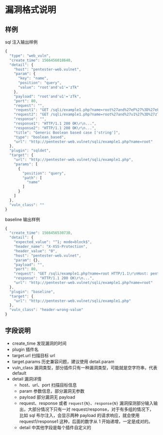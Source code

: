 # 漏洞格式说明

## 样例

sql 注入输出样例

```javascript
{
  "type": "web_vuln",
  "create_time": 1566456018640,
  "detail": {
    "host": "pentester-web.vulnet",
    "param": {
      "key": "name",
      "position": "query",
      "value": "root'and'u1'='zTk"
    },
    "payload": "root'and'u1'='zTk",
    "port": 80,
    "request": "",
    "request1": "GET /sqli/example1.php?name=root%27and%27eF%27%3D%27eF HTTP/1.1\r\nHost: pentester-web.vulnet\r\nUser-Agent: Mozilla/5.0 (Macintosh; Intel Mac OS X 10_14_4) AppleWebKit/537.36 (KHTML, like Gecko) Chrome/74.0.3729.169\r\nCookie: key=value\r\nAccept-Encoding: gzip\r\n\r\n",
    "request2": "GET /sqli/example1.php?name=root%27and%27u1%27%3D%27zTk HTTP/1.1\r\nHost: pentester-web.vulnet\r\nUser-Agent: Mozilla/5.0 (Macintosh; Intel Mac OS X 10_14_4) AppleWebKit/537.36 (KHTML, like Gecko) Chrome/74.0.3729.169\r\nCookie: key=value\r\nAccept-Encoding: gzip\r\n\r\n",
    "response": "",
    "response1": "HTTP/1.1 200 OK\r\n...",
    "response2": "HTTP/1.1 200 OK\r\n...",
    "title": "Generic Boolean based case ['string']",
    "type": "boolean_based",
    "url": "http://pentester-web.vulnet/sqli/example1.php?name=root"
  },
  "plugin": "sqldet",
  "target": {
    "url": "http://pentester-web.vulnet/sqli/example1.php",
    "params": [
      {
        "position": "query",
        "path": [
          "name"
        ]
      }
    ]
  },
  "vuln_class": ""
}

```

baseline 输出样例

```javascript
{
  "create_time": 1566456530730,
  "detail": {
    "expected_value": "^1; mode=block$",
    "header_name": "X-XSS-Protection",
    "header_value": "0",
    "host": "pentester-web.vulnet",
    "param": {},
    "payload": "",
    "port": 80,
    "request": "GET /sqli/example1.php?name=root HTTP/1.1\r\nHost: pentester-web.vulnet\r\nUser-Agent: Mozilla/5.0 (Macintosh; Intel Mac OS X 10_14_4) AppleWebKit/537.36 (KHTML, like Gecko) Chrome/74.0.3729.169\r\nCookie: key=value\r\nAccept-Encoding: gzip\r\n\r\n",
    "response": "HTTP/1.1 200 OK\r\n...",
    "url": "http://pentester-web.vulnet/sqli/example1.php?name=root"
  },
  "plugin": "baseline",
  "target": {
    "url": "http://pentester-web.vulnet/sqli/example1.php"
  },
  "vuln_class": "header-wrong-value"
}
```

## 字段说明

 - create_time 发现漏洞的时间
 - plugin 插件名
 - target.url 扫描目标 url
 - target.params 历史兼容问题，建议使用 detail.param
 - vuln_class 漏洞类型，部分插件只有一种漏洞类型，可能就是空字符串，代表 default
 - detail 漏洞详情
   - host、url、port 扫描目标信息
   - param 参数信息，部分漏洞无参数
   - payload 部分漏洞无 payload
   - request、response 或者 `request{N}`、`response{N}` 漏洞探测部分输入输出，大部分情况下只有一对 request/response，对于有多组的情况下，比如 sql 布尔注入，会显示两种 payload 的请求响应，就会使用 request1/response1 这种，后面的数字从 1 开始递增，一定是成对的。
   - detail 中其他字段是每个插件自定义的


